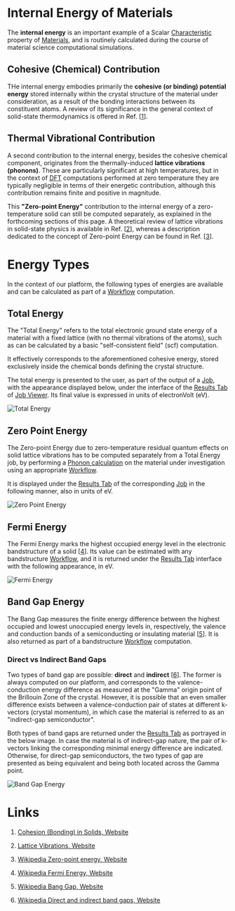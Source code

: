 # Internal Energy of Materials

The **internal energy** is an important example of a Scalar [Characteristic](/data-structured/overview.md) property of [Materials](/materials/overview.md), and is routinely calculated during the course of material science computational simulations. 

## Cohesive (Chemical) Contribution

THe internal energy embodies primarily the **cohesive (or binding) potential energy** stored internally within the crystal structure of the material under consideration, as a result of the bonding interactions between its constituent atoms. A review of its significance in the general context of solid-state thermodynamics is offered in Ref. [[1](#links)]. 

## Thermal Vibrational Contribution

A second contribution to the internal energy, besides the cohesive chemical component, originates from the thermally-induced **lattice vibrations (phonons)**. These are particularly significant at high temperatures, but in the context of [DFT](/models/dft/overview.md) computations performed at zero temperature they are typically negligible in terms of their energetic contribution, although this contribution remains finite and positive in magnitude. 

This **"Zero-point Energy"** contribution to the internal energy of a zero-temperature solid can still be computed separately, as explained in the forthcoming sections of this page. A theoretical review of lattice vibrations in solid-state physics is available in Ref. [[2](#links)], whereas a description dedicated to the concept of Zero-point Energy can be found in Ref. [[3](#links)].

# Energy Types

In the context of our platform, the following types of energies are available and can be calculated as part of a [Workflow](/workflows/overview.md) computation.

## Total Energy

The "Total Energy" refers to the total electronic ground state energy of a material with a fixed lattice (with no thermal vibrations of the atoms), such as can be calculated by a basic "self-consistent field" (scf) computation. 

It effectively corresponds to the aforementioned cohesive energy, stored exclusively inside the chemical bonds defining the crystal structure. 

The total energy is presented to the user, as part of the output of a [Job](/jobs/overview.md), with the appearance displayed below, under the interface of the [Results Tab](/jobs/ui/results-tab.md) of [Job Viewer](/jobs/ui/viewer.md). Its final value is expressed in units of electronVolt (eV).

![Total Energy](/images/total-energy.png "Total Energy")


<!---
<div class="clearfix text-center">
    <div class="chart"><i class="zmdi zmdi-square-down zmdi-hc-3x"></i></div>
    <div class="count"><small>kbar</small><h2>-8.222</h2>
    </div>
</div>
--->
 
## Zero Point Energy

The Zero-point Energy due to zero-temperature residual quantum effects on solid lattice vibrations has to be computed separately from a Total Energy job, by performing a [Phonon calculation](../non-scalar/phonons.md) on the material under investigation using an appropriate [Workflow](/workflows/overview.md).

It is displayed under the [Results Tab](/jobs/ui/results-tab.md) of the corresponding [Job](/jobs/overview.md) in the following manner, also in units of eV. 

![Zero Point Energy](/images/zero-point-energy.png "Zero Point Energy")

## Fermi Energy

The Fermi Energy marks the highest occupied energy level in the electronic bandstructure of a solid [[4](#links)]. Its value can be estimated with any bandstructure [Workflow](/workflows/overview.md), and it is returned under the [Results Tab](/jobs/ui/results-tab.md) interface with the following appearance, in eV.

![Fermi Energy](/images/fermi-energy.png "Fermi Energy")

## Band Gap Energy

The Bang Gap measures the finite energy difference between the highest occupied and lowest unoccupied energy levels in, respectively, the valence and conduction bands of a semiconducting or insulating material [[5](#links)]. It is also returned as part of a bandstructure [Workflow](/workflows/overview.md) computation.

### Direct vs Indirect Band Gaps

Two types of band gap are possible: **direct** and **indirect** [[6](#links)]. The former is always computed on our platform, and corresponds to the valence-conduction energy difference as measured at the "Gamma" origin point of the Brillouin Zone of the crystal. However, it is possible that an even smaller difference exists between a valence-conduction pair of states at different k-vectors (crystal momentum), in which case the material is referred to as an "indirect-gap semiconductor". 

Both types of band gaps are returned under the [Results Tab](/jobs/ui/results-tab.md) as portrayed in the below image. In case the material is of indirect-gap nature, the pair of k-vectors linking the corresponding minimal energy difference are indicated. Otherwise, for direct-gap semiconductors, the two types of gap are presented as being equivalent and being both located across the Gamma point.

![Band Gap Energy](/images/bang-gap-energy.png "Band Gap Energy")


# Links 

1. [Cohesion (Bonding) in Solids, Website](https://www.itp.tu-berlin.de/fileadmin/a3233/upload/SS12/TheoFest2012/Kapitel/Chapter_6.pdf)

2. [Lattice Vibrations, Website](https://www.itp.tu-berlin.de/fileadmin/a3233/upload/SS12/TheoFest2012/Kapitel/Chapter7.pdf)

3. [Wikipedia Zero-point energy, Website](https://en.wikipedia.org/wiki/Zero-point_energy)

4. [Wikipedia Fermi Energy, Website](https://en.wikipedia.org/wiki/Fermi_energy)

5. [Wikipedia Bang Gap, Website](https://en.wikipedia.org/wiki/Band_gap)

6. [Wikipedia Direct and indirect band gaps, Website](https://en.wikipedia.org/wiki/Direct_and_indirect_band_gaps)

